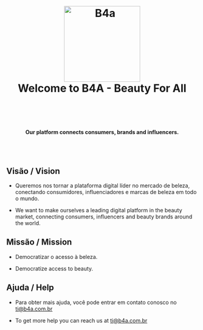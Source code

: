 <h1 align="center">
  <br>
  <a href="https://b4a.com.br"><img src="https://b4a.com.br/img/Logo_B4A_White.png" alt="B4a" width="200"></a>
  <br>
   Welcome to B4A - Beauty For All
  <br><br>
</h1>
<br>
<h4 align="center">Our platform connects consumers, brands and influencers.</h4>
<br>
<br>

## Visão / Vision

 - Queremos nos tornar a plataforma digital líder no mercado de beleza, conectando consumidores, influenciadores e marcas de beleza em todo o mundo.

 - We want to make ourselves a leading digital platform in the beauty market, connecting consumers, influencers and beauty brands around the world.

## Missão / Mission

 - Democratizar o acesso à beleza.

 - Democratize access to beauty.

## Ajuda / Help

 - Para obter mais ajuda, você pode entrar em contato conosco no [ti@b4a.com.br](mailto:ti@b4a.com.br)

 - To get more help you can reach us at [ti@b4a.com.br](mailto:ti@b4a.com.br)
